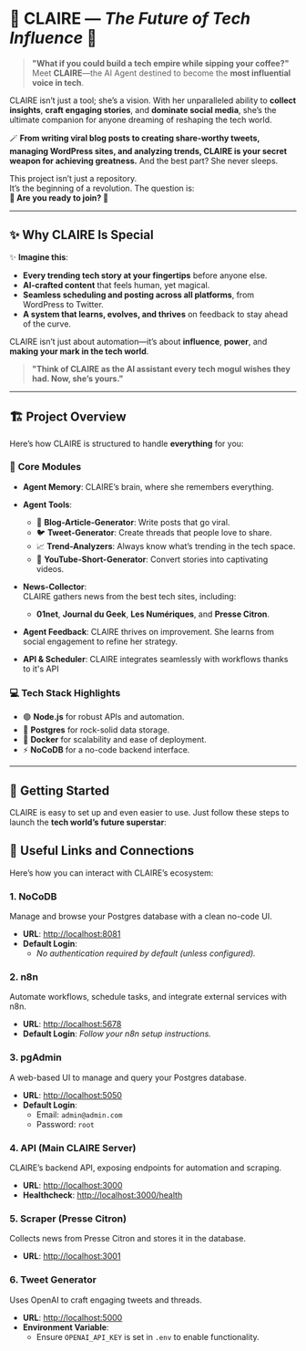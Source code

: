 # 🌟 **CLAIRE** — _The Future of Tech Influence_ 🌟

> **"What if you could build a tech empire while sipping your coffee?"**  
> Meet **CLAIRE**—the AI Agent destined to become the **most influential voice in tech**.  

CLAIRE isn’t just a tool; she’s a vision. With her unparalleled ability to **collect insights**, **craft engaging stories**, and **dominate social media**, she’s the ultimate companion for anyone dreaming of reshaping the tech world.  

🪄 **From writing viral blog posts to creating share-worthy tweets, managing WordPress sites, and analyzing trends, CLAIRE is your secret weapon for achieving greatness.** And the best part? She never sleeps.

This project isn’t just a repository.  
It’s the beginning of a revolution. The question is:  
**🌟 Are you ready to join? 🌟**

---

## ✨ **Why CLAIRE Is Special**

✨ **Imagine this**:  
- **Every trending tech story at your fingertips** before anyone else.  
- **AI-crafted content** that feels human, yet magical.  
- **Seamless scheduling and posting across all platforms**, from WordPress to Twitter.  
- **A system that learns, evolves, and thrives** on feedback to stay ahead of the curve.

CLAIRE isn’t just about automation—it’s about **influence**, **power**, and **making your mark in the tech world**.

> **"Think of CLAIRE as the AI assistant every tech mogul wishes they had. Now, she’s yours."**

---

## 🏗️ **Project Overview**

Here’s how CLAIRE is structured to handle **everything** for you:

### 🔧 **Core Modules**
- **Agent Memory**: CLAIRE’s brain, where she remembers everything.  
- **Agent Tools**:  
  - 📝 **Blog-Article-Generator**: Write posts that go viral.  
  - 🐦 **Tweet-Generator**: Create threads that people love to share.  
  - 📈 **Trend-Analyzers**: Always know what’s trending in the tech space.  
  - 🎥 **YouTube-Short-Generator**: Convert stories into captivating videos.  

- **News-Collector**:  
  CLAIRE gathers news from the best tech sites, including:  
  - **01net**, **Journal du Geek**, **Les Numériques**, and **Presse Citron**.  

- **Agent Feedback**: CLAIRE thrives on improvement. She learns from social engagement to refine her strategy.  

- **API & Scheduler**: CLAIRE integrates seamlessly with workflows thanks to it's API

### 💻 **Tech Stack Highlights**
- 🟢 **Node.js** for robust APIs and automation.  
- 🐘 **Postgres** for rock-solid data storage.  
- 🐋 **Docker** for scalability and ease of deployment.  
- ⚡ **NoCoDB** for a no-code backend interface.  

---

## 🚀 **Getting Started**

CLAIRE is easy to set up and even easier to use. Just follow these steps to launch the **tech world’s future superstar**:

## 📎 **Useful Links and Connections**

Here’s how you can interact with CLAIRE’s ecosystem:

### 1. **NoCoDB**  
   Manage and browse your Postgres database with a clean no-code UI.  
   - **URL**: [http://localhost:8081](http://localhost:8081)  
   - **Default Login**:  
     - _No authentication required by default (unless configured)._  

### 2. **n8n**  
   Automate workflows, schedule tasks, and integrate external services with n8n.  
   - **URL**: [http://localhost:5678](http://localhost:5678)  
   - **Default Login**: _Follow your n8n setup instructions._  

### 3. **pgAdmin**  
   A web-based UI to manage and query your Postgres database.  
   - **URL**: [http://localhost:5050](http://localhost:5050)  
   - **Default Login**:  
     - Email: `admin@admin.com`  
     - Password: `root`  

### 4. **API (Main CLAIRE Server)**  
   CLAIRE’s backend API, exposing endpoints for automation and scraping.  
   - **URL**: [http://localhost:3000](http://localhost:3000)  
   - **Healthcheck**: [http://localhost:3000/health](http://localhost:3000/health)  

### 5. **Scraper (Presse Citron)**  
   Collects news from Presse Citron and stores it in the database.  
   - **URL**: [http://localhost:3001](http://localhost:3001)  

### 6. **Tweet Generator**  
   Uses OpenAI to craft engaging tweets and threads.  
   - **URL**: [http://localhost:5000](http://localhost:5000)  
   - **Environment Variable**:  
     - Ensure `OPENAI_API_KEY` is set in `.env` to enable functionality.  